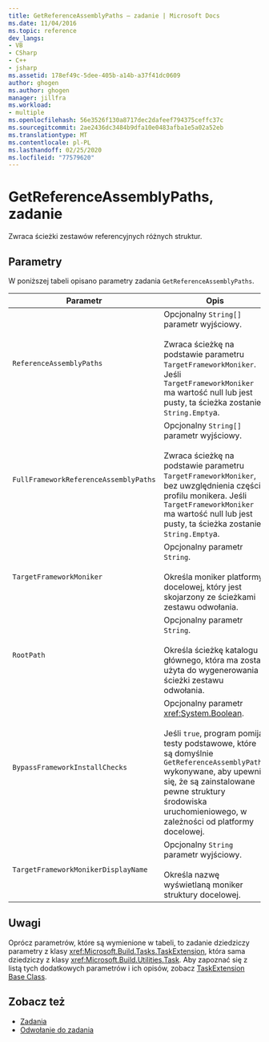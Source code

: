 ```yaml
---
title: GetReferenceAssemblyPaths — zadanie | Microsoft Docs
ms.date: 11/04/2016
ms.topic: reference
dev_langs:
- VB
- CSharp
- C++
- jsharp
ms.assetid: 178ef49c-5dee-405b-a14b-a37f41dc0609
author: ghogen
ms.author: ghogen
manager: jillfra
ms.workload:
- multiple
ms.openlocfilehash: 56e3526f130a8717dec2dafeef794375ceffc37c
ms.sourcegitcommit: 2ae2436dc3484b9dfa10e0483afba1e5a02a52eb
ms.translationtype: MT
ms.contentlocale: pl-PL
ms.lasthandoff: 02/25/2020
ms.locfileid: "77579620"
---
```

# <a name="getreferenceassemblypaths-task"></a>GetReferenceAssemblyPaths, zadanie
Zwraca ścieżki zestawów referencyjnych różnych struktur.

## <a name="parameters"></a>Parametry
 W poniższej tabeli opisano parametry zadania `GetReferenceAssemblyPaths`.

|Parametr|Opis|
|---------------|-----------------|
|`ReferenceAssemblyPaths`|Opcjonalny `String[]` parametr wyjściowy.<br /><br /> Zwraca ścieżkę na podstawie parametru `TargetFrameworkMoniker`. Jeśli `TargetFrameworkMoniker` ma wartość null lub jest pusty, ta ścieżka zostanie `String.Empty`a.|
|`FullFrameworkReferenceAssemblyPaths`|Opcjonalny `String[]` parametr wyjściowy.<br /><br /> Zwraca ścieżkę na podstawie parametru `TargetFrameworkMoniker`, bez uwzględnienia części profilu monikera. Jeśli `TargetFrameworkMoniker` ma wartość null lub jest pusty, ta ścieżka zostanie `String.Empty`a.|
|`TargetFrameworkMoniker`|Opcjonalny parametr `String`.<br /><br /> Określa moniker platformy docelowej, który jest skojarzony ze ścieżkami zestawu odwołania.|
|`RootPath`|Opcjonalny parametr `String`.<br /><br /> Określa ścieżkę katalogu głównego, która ma zostać użyta do wygenerowania ścieżki zestawu odwołania.|
|`BypassFrameworkInstallChecks`|Opcjonalny parametr <xref:System.Boolean>.<br /><br /> Jeśli `true`, program pomija testy podstawowe, które są domyślnie `GetReferenceAssemblyPaths` wykonywane, aby upewnić się, że są zainstalowane pewne struktury środowiska uruchomieniowego, w zależności od platformy docelowej.|
|`TargetFrameworkMonikerDisplayName`|Opcjonalny `String` parametr wyjściowy.<br /><br /> Określa nazwę wyświetlaną moniker struktury docelowej.|

## <a name="remarks"></a>Uwagi
 Oprócz parametrów, które są wymienione w tabeli, to zadanie dziedziczy parametry z klasy <xref:Microsoft.Build.Tasks.TaskExtension>, która sama dziedziczy z klasy <xref:Microsoft.Build.Utilities.Task>. Aby zapoznać się z listą tych dodatkowych parametrów i ich opisów, zobacz [TaskExtension Base Class](../msbuild/taskextension-base-class.md).

## <a name="see-also"></a>Zobacz też
- [Zadania](../msbuild/msbuild-tasks.md)
- [Odwołanie do zadania](../msbuild/msbuild-task-reference.md)